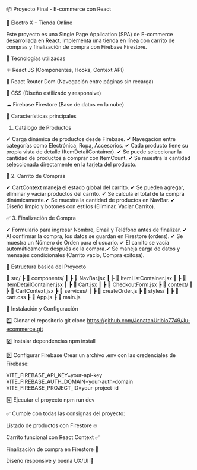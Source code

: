 📦 Proyecto Final - E-commerce con React

🛒 Electro X - Tienda Online

Este proyecto es una Single Page Application (SPA) de E-commerce desarrollada en React. Implementa una tienda en línea con carrito de compras y finalización de compra con Firebase Firestore.

🚀 Tecnologías utilizadas

⚛ React JS (Componentes, Hooks, Context API)

🔄 React Router Dom (Navegación entre páginas sin recarga)

🎨 CSS (Diseño estilizado y responsive)

☁ Firebase Firestore (Base de datos en la nube)

📌 Características principales

 1. Catálogo de Productos

✔ Carga dinámica de productos desde Firebase.
✔ Navegación entre categorías como Electrónica, Ropa, Accesorios.
✔ Cada producto tiene su propia vista de detalle (ItemDetailContainer).
✔ Se puede seleccionar la cantidad de productos a comprar con ItemCount.
✔ Se muestra la cantidad seleccionada directamente en la tarjeta del producto.

🛒 2. Carrito de Compras

✔ CartContext maneja el estado global del carrito.
✔ Se pueden agregar, eliminar y vaciar productos del carrito.
✔ Se calcula el total de la compra dinámicamente.✔ Se muestra la cantidad de productos en NavBar.
✔ Diseño limpio y botones con estilos (Eliminar, Vaciar Carrito).

✅ 3. Finalización de Compra

✔ Formulario para ingresar Nombre, Email y Teléfono antes de finalizar.
✔ Al confirmar la compra, los datos se guardan en Firestore (orders).
✔ Se muestra un Número de Orden para el usuario.
✔ El carrito se vacía automáticamente después de la compra.✔ Se maneja carga de datos y mensajes condicionales (Carrito vacío, Compra exitosa).

📁 Estructura basica del Proyecto

📂 src/
 ┣ 📂 components/
 ┃ ┣ 📜 NavBar.jsx
 ┃ ┣ 📜 ItemListContainer.jsx
 ┃ ┣ 📜 ItemDetailContainer.jsx
 ┃ ┣ 📜 Cart.jsx
 ┃ ┣ 📜 CheckoutForm.jsx
 ┣ 📂 context/
 ┃ ┣ 📜 CartContext.jsx
 ┣ 📂 services/
 ┃ ┣ 📜 createOrder.js
 ┣ 📂 styles/
 ┃ ┣ 📜 cart.css
 ┣ 📜 App.js
 ┣ 📜 main.js

 🔧 Instalación y Configuración

 1️⃣ Clonar el repositorio
git clone https://github.com/JonatanUribio7749/Ju-ecommerce.git

2️⃣ Instalar dependencias
npm install

3️⃣ Configurar Firebase
Crear un archivo .env con las credenciales de Firebase:

VITE_FIREBASE_API_KEY=your-api-key
VITE_FIREBASE_AUTH_DOMAIN=your-auth-domain
VITE_FIREBASE_PROJECT_ID=your-project-id

4️⃣ Ejecutar el proyecto
npm run dev

✅ Cumple con todas las consignas del proyecto:

Listado de productos con Firestore 🔥

Carrito funcional con React Context ✅

Finalización de compra en Firestore 📄

Diseño responsive y buena UX/UI 🎨


